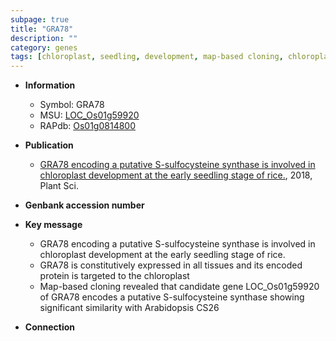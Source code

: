 ```yaml
---
subpage: true
title: "GRA78"
description: ""
category: genes
tags: [chloroplast, seedling, development, map-based cloning, chloroplast development]
---
```


* **Information**  
    + Symbol: GRA78  
    + MSU: [LOC_Os01g59920](http://rice.plantbiology.msu.edu/cgi-bin/ORF_infopage.cgi?orf=LOC_Os01g59920)  
    + RAPdb: [Os01g0814800](http://rapdb.dna.affrc.go.jp/viewer/gbrowse_details/irgsp1?name=Os01g0814800)  

* **Publication**  
    + [GRA78 encoding a putative S-sulfocysteine synthase is involved in chloroplast development at the early seedling stage of rice.](http://www.ncbi.nlm.nih.gov/pubmed?term=GRA78+encoding+a+putative+S-sulfocysteine+synthase+is+involved+in+chloroplast+development+at+the+early+seedling+stage+of+rice.%5BTitle%5D), 2018, Plant Sci.

* **Genbank accession number**  

* **Key message**  
    + GRA78 encoding a putative S-sulfocysteine synthase is involved in chloroplast development at the early seedling stage of rice.
    + GRA78 is constitutively expressed in all tissues and its encoded protein is targeted to the chloroplast
    + Map-based cloning revealed that candidate gene LOC_Os01g59920 of GRA78 encodes a putative S-sulfocysteine synthase showing significant similarity with Arabidopsis CS26

* **Connection**  



